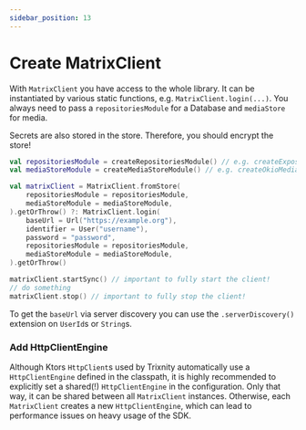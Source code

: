 ```yaml
---
sidebar_position: 13
---
```


# Create MatrixClient

With `MatrixClient` you have access to the whole library. It can be instantiated
by various static functions,
e.g. `MatrixClient.login(...)`. You always need to pass a `repositoriesModule`
for a Database and `mediaStore` for media.

Secrets are also stored in the store. Therefore, you should encrypt the store!

```kotlin
val repositoriesModule = createRepositoriesModule() // e.g. createExposedRepositoriesModule(...)
val mediaStoreModule = createMediaStoreModule() // e.g. createOkioMediaStoreModule(...)

val matrixClient = MatrixClient.fromStore(
    repositoriesModule = repositoriesModule,
    mediaStoreModule = mediaStoreModule,
).getOrThrow() ?: MatrixClient.login(
    baseUrl = Url("https://example.org"),
    identifier = User("username"),
    password = "password",
    repositoriesModule = repositoriesModule,
    mediaStoreModule = mediaStoreModule,
).getOrThrow()

matrixClient.startSync() // important to fully start the client!
// do something
matrixClient.stop() // important to fully stop the client!
```

To get the `baseUrl` via server discovery you can use the `.serverDiscovery()`
extension on `UserId`s or `String`s.

### Add HttpClientEngine

Although Ktors `HttpClient`s used by Trixnity automatically use a `HttpClientEngine` defined in the
classpath, it is highly recommended to explicitly set a shared(!) `HttpClientEngine` in the configuration. Only that
way, it can be shared between all `MatrixClient` instances. Otherwise, each `MatrixClient` creates a new
`HttpClientEngine`, which can lead to performance issues on heavy usage of the SDK.